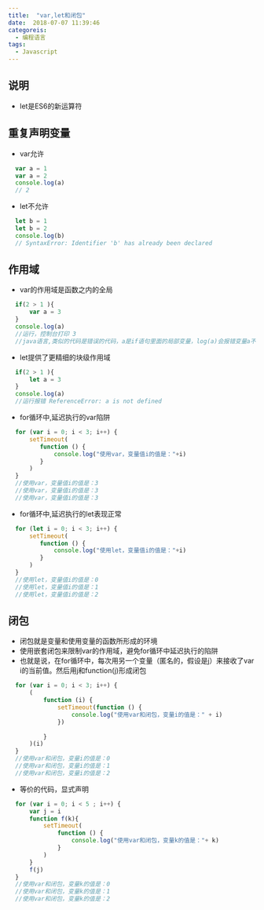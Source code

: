 ```yaml
---
title:  "var,let和闭包"
date:  2018-07-07 11:39:46
categoreis:
  - 编程语言
tags:
  - Javascript
---
```


## 说明

* let是ES6的新运算符

## 重复声明变量

* var允许
```javascript
  var a = 1
  var a = 2
  console.log(a)
  // 2
```

* let不允许
```javascript
  let b = 1
  let b = 2
  console.log(b)
  // SyntaxError: Identifier 'b' has already been declared
```

## 作用域

* var的作用域是函数之内的全局
```javascript
  if(2 > 1 ){
      var a = 3
  }
  console.log(a)
  //运行，控制台打印 3
  //java语言,类似的代码是错误的代码，a是if语句里面的局部变量，log(a)会报错变量a不存在
```

* let提供了更精细的块级作用域
```javascript
  if(2 > 1 ){
      let a = 3
  }
  console.log(a)
  //运行报错 ReferenceError: a is not defined
```

* for循环中,延迟执行的var陷阱
```javascript
  for (var i = 0; i < 3; i++) {
      setTimeout(
         function () {
             console.log("使用var，变量值i的值是："+i)
         }
      )
  }
  //使用var，变量值i的值是：3
  //使用var，变量值i的值是：3
  //使用var，变量值i的值是：3
```
  
* for循环中,延迟执行的let表现正常
```javascript
  for (let i = 0; i < 3; i++) {
      setTimeout(
         function () {
             console.log("使用let，变量值i的值是："+i)
         }
      )
  }
  //使用let，变量值i的值是：0
  //使用let，变量值i的值是：1
  //使用let，变量值i的值是：2
```

## 闭包

* 闭包就是变量和使用变量的函数所形成的环境
* 使用嵌套闭包来限制var的作用域，避免for循环中延迟执行的陷阱
* 也就是说，在for循环中，每次用另一个变量（匿名的，假设是j）来接收了var i的当前值。然后用j和function(j)形成闭包
```javascript
  for (var i = 0; i < 3; i++) {
      (
          function (i) {
              setTimeout(function () {
                  console.log("使用var和闭包，变量i的值是：" + i)
              })
  
          }
      )(i)
  }
  //使用var和闭包，变量i的值是：0
  //使用var和闭包，变量i的值是：1
  //使用var和闭包，变量i的值是：2
```
* 等价的代码，显式声明
```javascript
  for (var i = 0; i < 5 ; i++) {
      var j = i
      function f(k){
          setTimeout(
              function () {
                  console.log("使用var和闭包，变量k的值是："+ k)
              }
          )
      }
      f(j)
  }  
  //使用var和闭包，变量k的值是：0
  //使用var和闭包，变量k的值是：1
  //使用var和闭包，变量k的值是：2
```



